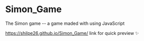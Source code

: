 # Simon_Game
The Simon game -- a game maded with using JavaScript

https://shilpe26.github.io/Simon_Game/ link for quick preview ✨
